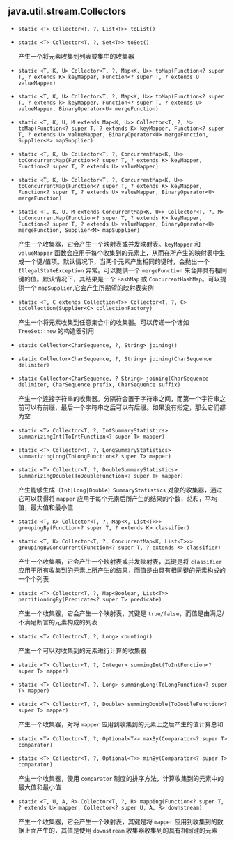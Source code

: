 ## java.util.stream.Collectors

* `static <T> Collector<T, ?, List<T>> toList()`

* `static <T> Collector<T, ?, Set<T>> toSet()`

    产生一个将元素收集到列表或集中的收集器
    
* `static <T, K, U> Collector<T, ?, Map<K, U>> toMap(Function<? super T, ? extends K> keyMapper, Function<? super T, ? extends U valueMapper)`

* `static <T, K, U> Collector<T, ?, Map<K, U>> toMap(Function<? super T, ? extends k> keyMapper, Function<? super T, ? extends U> valueMapper, BinaryOperator<U> mergeFunction)`

* `static <T, K, U, M extends Map<K, U>> Collector<T, ?, M> toMap(Function<? super T, ? extends K> keyMapper, Function<? super T, ? extends U> valueMapper, BinaryOperator<U> mergeFunction, Supplier<M> mapSupplier)`

* `static <T, K, U> Collector<T, ?, ConcurrentMap<K, U>> toConcurrentMap(Function<? super T, ? extends K> keyMapper, Function<? super T, ? extends U> valueMapper)`

* `static <T, K, U> Collector<T, ?, ConcurrentMap<K, U>> toConcurrentMap(Function<? super T, ? extends K> keyMapper, Function<? super T, ? extends U> valueMapper, BinaryOperator<U> mergeFunction)`

* `static <T, K, U, M extends ConcurrentMap<K, U>> Collector<T, ?, M> toConcurrentMap(Function<? super T, ? extends K> keyMapper, Function<? super T, ? extends U> valueMapper, BinaryOperator<U> mergeFunction, Supplier<M> mapSupplier)`

    产生一个收集器，它会产生一个映射表或并发映射表。`keyMapper` 和 `valueMapper` 函数会应用于每个收集到的元素上，从而在所产生的映射表中生成一个键/值项。默认情况下，当两个元素产生相同的键时，会抛出一个 `IllegalStateException` 异常。可以提供一个 `mergeFunction` 来合并具有相同键的值。默认情况下，其结果是一个 `HashMap` 或 `ConcurrentHashMap`。可以提供一个 `mapSupplier`,它会产生所期望的映射表实例
    
* `static <T, C extends Collection<T>> Collector<T, ?, C> toCollection(Supplier<C> collectionFactory)`

    产生一个将元素收集到任意集合中的收集器。可以传递一个诸如 `TreeSet::new` 的构造器引用
    
* `static Collector<CharSequence, ?, String> joining()`

* `static Collector<CharSequence, ?, String> joining(CharSequence delimiter)`

* `static Collector<CharSequence, ? String> joining(CharSequence delimiter, CharSequence prefix, CharSequence suffix)`

    产生一个连接字符串的收集器。分隔符会置于字符串之间，而第一个字符串之前可以有前缀，最后一个字符串之后可以有后缀。如果没有指定，那么它们都为空
    
* `static <T> Collector<T, ?, IntSummaryStatistics> summarizingInt(ToIntFunction<? super T> mapper)`

* `static <T> Collector<T, ?, LongSummaryStatistics> summarizingLong(ToLongFunction<? super T> mapper)`

* `static <T> Collector<T, ?, DoubleSummaryStatistics> summarizingDouble(ToDoubleFunction<? super T> mapper)`

    产生能够生成（`Int|Long|Double）SummaryStatistics` 对象的收集器，通过它可以获得将 `mapper` 应用于每个元素后所产生的结果的个数，总和，平均值，最大值和最小值
    
* `static <T, K> Collector<T, ?, Map<K, List<T>>> groupingBy(Function<? super T, ? extends K> classifier)`

* `static <T, K> Collector<T, ?, ConcurrentMap<K, List<T>>> groupingByConcurrent(Function<? super T, ? extends K> classifier)`

    产生一个收集器，它会产生一个映射表或并发映射表，其键是将 `classifier` 应用于所有收集到的元素上所产生的结果，而值是由具有相同键的元素构成的一个个列表
    
* `static <T> Collector<T, ?, Map<Boolean, List<T>> partitioningBy(Predicate<? super T> predicate)`

    产生一个收集器，它会产生一个映射表，其键是 `true/false`，而值是由满足/不满足断言的元素构成的列表
    
* `static <T> Collector<T, ?, Long> counting()`

    产生一个可以对收集到的元素进行计算的收集器
    
* `static <T> Collector<T, ?, Integer> summingInt(ToIntFunction<? super T> mapper)`

* `static <T> Collector<T, ?, Long> summingLong(ToLongFunction<? super T> mapper)`

* `static <T> Collector<T, ?, Double> summingDouble(ToDoubleFunction<? super T> mapper)`

    产生一个收集器，对将 `mapper` 应用到收集到的元素上之后产生的值计算总和
    
* `static <T> Collector<T, ?, Optional<T>> maxBy(Comparator<? super T> comparator)`

* `static <T> Collector<T, ?, Optional<T>> minBy(Comparator<? super T> comparator)`

    产生一个收集器，使用 `comparator` 制度的排序方法，计算收集到的元素中的最大值和最小值

* `static <T, U, A, R> Collector<T, ?, R> mapping(Function<? super T, ? extends U> mapper, Collector<? super U, A, R> downstream)`

    产生一个收集器，它会产生一个映射表，其键是将 `mapper` 应用到收集到的数据上面产生的，其值是使用 `downstream` 收集器收集到的具有相同键的元素